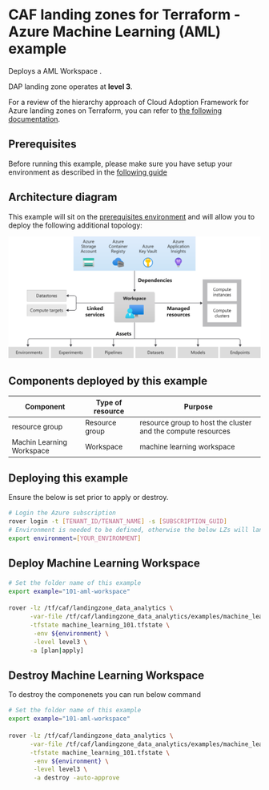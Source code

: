 # CAF landing zones for Terraform - Azure Machine Learning (AML) example

Deploys a AML Workspace \.

DAP landing zone operates at **level 3**.

For a review of the hierarchy approach of Cloud Adoption Framework for Azure landing zones on Terraform, you can refer to [the following documentation](../../../../documentation/code_architecture/hierarchy.md).

## Prerequisites

Before running this example, please make sure you have setup your environment as described in the [following guide](../../readme.md)

## Architecture diagram

This example will sit on the [prerequisites environment](../../readme.md) and will allow you to deploy the following additional topology:

![solutions](../../../_images/examples/aml-architecture.svg)

## Components deployed by this example

| Component                | Type of resource                 | Purpose                                                        |
|--------------------------|----------------------------------|----------------------------------------------------------------|
| resource group           | Resource group                   | resource group to host the cluster and the compute resources   |
| Machin Learning Workspace| Workspace                        | machine learning workspace                                     |
                            

## Deploying this example

Ensure the below is set prior to apply or destroy.

```bash
# Login the Azure subscription
rover login -t [TENANT_ID/TENANT_NAME] -s [SUBSCRIPTION_GUID]
# Environment is needed to be defined, otherwise the below LZs will land into sandpit which someone else is working on
export environment=[YOUR_ENVIRONMENT]
```

## Deploy Machine Learning Workspace

```bash
# Set the folder name of this example
export example="101-aml-workspace"

rover -lz /tf/caf/landingzone_data_analytics \
      -var-file /tf/caf/landingzone_data_analytics/examples/machine_learning/${example}/configuration.tfvars \
      -tfstate machine_learning_101.tfstate \
	   -env ${environment} \
       -level level3 \
      -a [plan|apply]
```

## Destroy Machine Learning Workspace

To destroy the componenets you can run below command

```bash
# Set the folder name of this example
export example="101-aml-workspace"

rover -lz /tf/caf/landingzone_data_analytics \
      -var-file /tf/caf/landingzone_data_analytics/examples/machine_learning/${example}/configuration.tfvars \
      -tfstate machine_learning_101.tfstate \
	   -env ${environment} \
       -level level3 \
       -a destroy -auto-approve
```

